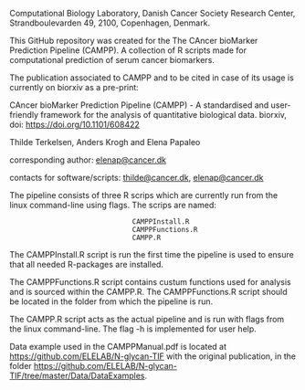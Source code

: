 Computational Biology Laboratory, Danish Cancer Society Research Center, Strandboulevarden 49, 2100, Copenhagen, Denmark.


This GitHub repository was created for the The CAncer bioMarker Prediction Pipeline (CAMPP). 
A collection of R scripts made for computational prediction of serum cancer biomarkers. 

The publication associated to CAMPP and to be cited in case of its usage is currently on biorxiv as a pre-print:

CAncer bioMarker Prediction Pipeline (CAMPP) - A standardised and user-friendly framework for the analysis of quantitative biological data. biorxiv, doi: https://doi.org/10.1101/608422

Thilde Terkelsen, Anders Krogh and Elena Papaleo

corresponding author: elenap@cancer.dk

contacts for software/scripts: thilde@cancer.dk, elenap@cancer.dk


The pipeline consists of three R scrips which are currently run from the linux command-line using flags. The scrips are named:
                                  
                                  CAMPPInstall.R
                                  CAMPPFunctions.R
                                  CAMPP.R
                                  
The CAMPPInstall.R script is run the first time the pipeline is used to ensure that all needed R-packages are installed. 

The CAMPPFunctions.R script contains custum functions used for analysis and is sourced within the CAMPP.R. The CAMPPFunctions.R script should be located in the folder from which the pipeline is run.

The CAMPP.R script acts as the actual pipeline and is run with flags from the linux command-line. 
The flag -h is implemented for user help.

Data example used in the CAMPPManual.pdf is located at https://github.com/ELELAB/N-glycan-TIF with the original publication, in the folder https://github.com/ELELAB/N-glycan-TIF/tree/master/Data/DataExamples.
